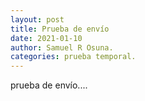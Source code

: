 ```yaml
---
layout: post
title: Prueba de envío 
date: 2021-01-10
author: Samuel R Osuna.
categories: prueba temporal.
---
```


prueba de envío....
